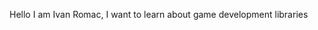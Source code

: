 Hello I am Ivan Romac, I want to learn about game development libraries

<!---
ivan35dev/ivan35dev is a ✨ special ✨ repository because its `README.md` (this file) appears on your GitHub profile.
You can click the Preview link to take a look at your changes.
--->
